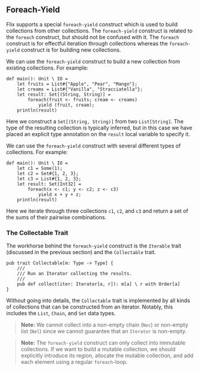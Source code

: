 ## Foreach-Yield

Flix supports a special `foreach-yield` construct which is used to build
collections from other collections. The `foreach-yield` construct is related to
the `foreach` construct, but should not be confused with it. The `foreach`
construct is for effectful iteration through collections whereas the
`foreach-yield` construct is for building new collections. 

We can use the `foreach-yield` construct to build a new collection from existing
collections. For example:

```flix
def main(): Unit \ IO = 
    let fruits = List#{"Apple", "Pear", "Mango"};
    let creams = List#{"Vanilla", "Stracciatella"};
    let result: Set[(String, String)] =
        foreach(fruit <- fruits; cream <- creams)
            yield (fruit, cream);
    println(result)
```

Here we construct a `Set[(String, String)]` from two `List[String]`. The type of
the resulting collection is typically inferred, but in this case we have placed
an explicit type annotation on the `result` local variable to specify it. 

We can use the `foreach-yield` construct with several different types of
collections. For example: 

```flix
def main(): Unit \ IO = 
    let c1 = Some(1);
    let c2 = Set#{1, 2, 3};
    let c3 = List#{1, 2, 3};
    let result: Set[Int32] =
        foreach(x <- c1; y <- c2; z <- c3)
            yield x + y + z;
    println(result)
```

Here we iterate through three collections `c1`, `c2`, and `c3` and return a set
of the sums of their pairwise combinations. 

### The Collectable Trait 

The workhorse behind the `foreach-yield` construct is the `Iterable` trait
(discussed in the previous section) and the `Collectable` trait. 

```flix
pub trait Collectable[m: Type -> Type] {
    ///
    /// Run an Iterator collecting the results.
    ///
    pub def collect(iter: Iterator[a, r]): m[a] \ r with Order[a]
}
```

Without going into details, the `Collectable` trait is implemented by all
kinds of collections that can be constructed from an iterator. Notably, this
includes the `List`, `Chain`, and `Set` data types. 

> **Note:** We cannot collect into a non-empty chain (`Nec`) or non-empty list
> (`Nel`) since we cannot guarantee that an `Iterator` is non-empty.

> **Note:** The `foreach-yield` construct can only collect into immutable
> collections. If we want to build a mutable collection, we should explicitly
> introduce its region, allocate the mutable collection, and add each element
> using a regular `foreach`-loop.
